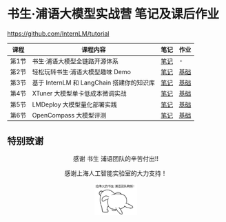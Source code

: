 # 书生·浦语大模型实战营 笔记及课后作业

https://github.com/InternLM/tutorial

| 课程  | 课程内容                                  | 笔记                                                                                      | 作业                                                                                                                               |
| ----- | ----------------------------------------- | ----------------------------------------------------------------------------------------- | ---------------------------------------------------------------------------------------------------------------------------------- |
| 第1节 | 书生·浦语大模型全链路开源体系             | [笔记](https://github.com/whu-pzhang/InternLM_tutorial/blob/main/notes/section01/note.md) | -                                                                                                                                  |
| 第2节 | 轻松玩转书生·浦语大模型趣味 Demo          | [笔记](https://github.com/whu-pzhang/InternLM_tutorial/blob/main/notes/section02/note.md) | [基础](https://github.com/whu-pzhang/InternLM_tutorial/blob/main/notes/section02/homework.md#%E5%9F%BA%E7%A1%80%E4%BD%9C%E4%B8%9A) |
| 第3节 | 基于 InternLM 和 LangChain 搭建你的知识库 | [笔记](https://github.com/whu-pzhang/InternLM_tutorial/blob/main/notes/section03/note.md) | [基础](https://github.com/whu-pzhang/InternLM_tutorial/blob/main/notes/section03/homework.md#%E5%9F%BA%E7%A1%80%E4%BD%9C%E4%B8%9A) |
| 第4节 | XTuner 大模型单卡低成本微调实战           | [笔记](https://github.com/whu-pzhang/InternLM_tutorial/blob/main/notes/section04/note.md) | [基础](https://github.com/whu-pzhang/InternLM_tutorial/blob/main/notes/section04/homework.md#%E5%9F%BA%E7%A1%80%E4%BD%9C%E4%B8%9A) |
| 第5节 | LMDeploy 大模型量化部署实践               | [笔记](https://github.com/whu-pzhang/InternLM_tutorial/blob/main/notes/section05/note.md) | [基础](https://github.com/whu-pzhang/InternLM_tutorial/blob/main/notes/section05/homework.md#%E5%9F%BA%E7%A1%80%E4%BD%9C%E4%B8%9A) |
| 第6节 | OpenCompass 大模型评测                    | [笔记](https://github.com/whu-pzhang/InternLM_tutorial/blob/main/notes/section06/note.md) | [基础](https://github.com/whu-pzhang/InternLM_tutorial/blob/main/notes/section06/homework.md#%E5%9F%BA%E7%A1%80%E4%BD%9C%E4%B8%9A) |

## 特别致谢

<p align="center">
感谢 书生 浦语团队的辛苦付出!!
</p>

<p align="center">
感谢上海人工智能实验室的大力支持！
</p>

<div align="center">

<img src="./figures/thanks.png" width="100"/>
  <div>&nbsp;</div>
  <div align="center">
  </div>
</div>
